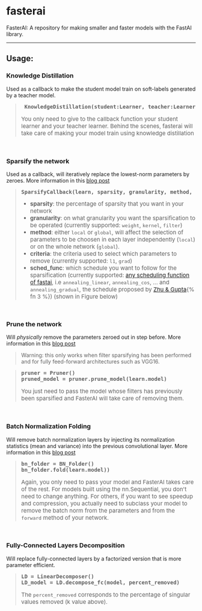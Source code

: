 # fasterai
FasterAI: A repository for making smaller and faster models with the FastAI library.

---

## Usage:

### Knowledge Distillation

Used as a callback to make the student model train on soft-labels generated by a teacher model.

<blockquote>
<pre><b> KnowledgeDistillation(student:Learner, teacher:Learner)</b></pre>
<p style="font-size: 15px">
You only need to give to the callback function your student learner and your teacher learner. Behind the scenes, fasterai will take care of making your model train using knowledge distillation
</p>
</blockquote>

<br>

### Sparsify the network

Used as a callback, will iteratively replace the lowest-norm parameters by zeroes. More information in this [blog post](https://nathanhubens.github.io/posts/deep%20learning/2020/05/22/pruning.html)

<blockquote>
    <pre><b>SparsifyCallback(learn, sparsity, granularity, method, criteria, sched_func)</b></pre>

<ul>
<li style="font-size:15px"><b>sparsity</b>: the percentage of sparsity that you want in your network </li>
<li style="font-size:15px"><b>granularity</b>: on what granularity you want the sparsification to be operated (currently supported: <code>weight</code>, <code>kernel</code>, <code>filter</code>)</li>
<li style="font-size:15px"><b>method</b>: either <code>local</code> or <code>global</code>, will affect the selection of parameters to be choosen in each layer independently (<code>local</code>) or on the whole network (<code>global</code>).</li>
<li style="font-size:15px"><b>criteria</b>: the criteria used to select which parameters to remove (currently supported: <code>l1</code>, <code>grad</code>)</li>
<li style="font-size:15px"><b>sched_func</b>: which schedule you want to follow for the sparsification (currently supported: <a href="https://docs.fast.ai/callback.html#Annealing-functions">any scheduling function of fastai</a>, i.e <code>annealing_linear</code>, <code>annealing_cos</code>, ... and <code>annealing_gradual</code>, the schedule proposed by <a href="https://openreview.net/pdf?id=Sy1iIDkPM">Zhu & Gupta</a>{% fn 3 %}) (shown in Figure below)</li>
</ul>
</blockquote>

<br>

### Prune the network

Will *physically* remove the parameters zeroed out in step before. More information in this [blog post](https://nathanhubens.github.io/posts/deep%20learning/2020/05/22/pruning.html)

> Warning: this only works when filter sparsifying has been performed and for fully feed-forward architectures such as VGG16.

<blockquote>
<pre><b>pruner = Pruner()
pruned_model = pruner.prune_model(learn.model)</b></pre>
<p style="font-size: 15px">
You just need to pass the model whose filters has previously been sparsified and FasterAI will take care of removing them.
</p>
</blockquote>

<br>

### Batch Normalization Folding

Will remove batch normalization layers by injecting its normalization statistics (mean and variance) into the previous convolutional layer. More information in this [blog post](https://nathanhubens.github.io/posts/deep%20learning/2020/04/20/BN.html)

<blockquote>
<pre><b>bn_folder = BN_Folder()
bn_folder.fold(learn.model))</b></pre>
<p style="font-size: 15px">
Again, you only need to pass your model and FasterAI takes care of the rest. For models built using the nn.Sequential, you don't need to change anything. For others, if you want to see speedup and compression, you actually need to subclass your model to remove the batch norm from the parameters and from the <code>forward</code> method of your network.
</p>
</blockquote>

<br>

### Fully-Connected Layers Decomposition

Will replace fully-connected layers by a factorized version that is more parameter efficient.

<blockquote>
<pre><b>LD = LinearDecomposer()
LD_model = LD.decompose_fc(model, percent_removed)</b></pre>
<p style="font-size: 15px">
The <code>percent_removed</code> corresponds to the percentage of singular values removed (k value above).
</p>
</blockquote>

